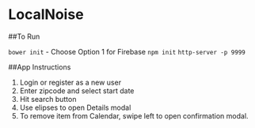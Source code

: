 # LocalNoise

##To Run

`bower init` - Choose Option 1 for Firebase
`npm init`
`http-server -p 9999`

##App Instructions

1. Login or register as a new user
2. Enter zipcode and select start date
3. Hit search button
4. Use elipses to open Details modal
5. To remove item from Calendar, swipe left to open confirmation modal.
